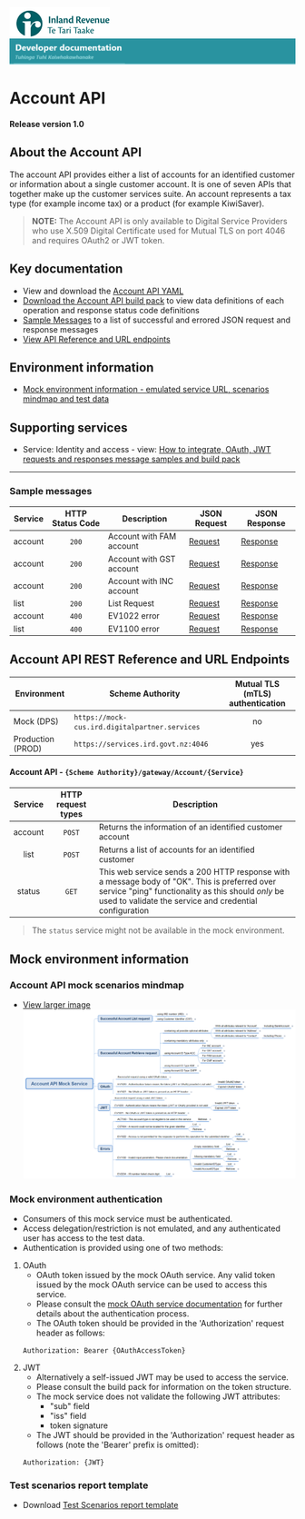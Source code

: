 ![IRD logo](../../Images/IRlogo.gif)
![Software Dev](../../Images/SoftwareDev.png)

# Account API 

#### Release version 1.0

## About the Account API 

The account API provides either a list of accounts for an identified customer or information about a single customer account. It is one of seven APIs that together make up the customer services suite. An account represents a tax type (for example income tax) or a product (for example KiwiSaver). 

>**NOTE:** The Account API is only available to Digital Service Providers who use X.509 Digital Certificate used for Mutual TLS on port 4046 and requires OAuth2 or JWT token.

## Key documentation

* View and download the [Account API YAML](Account%202021-02-18.yaml)
* [Download the Account API build pack](Build%20pack%20-%20Account%20API.pdf) to view data definitions of each operation and response status code definitions
* [Sample Messages](#Sample-Messages) to a list of successful and errored JSON request and response messages 	
* [View API Reference and URL endpoints](#Account-API-REST-Reference)

## Environment information

* [Mock environment information - emulated service URL, scenarios mindmap and test data](#mock-environment-information)

## Supporting services

* Service: Identity and access - view: [How to integrate, OAuth, JWT requests and responses message samples and build pack](https://github.com/InlandRevenue/Gateway_Services-Access/tree/master/Identity%20and%20Access)

---

<a name="Sample-Messages"></a>
### Sample messages

| Service | HTTP Status Code| Description | JSON Request | JSON Response | 
| -- | :--: | -- | -- | -- | 
| account | `200` | Account with FAM account | [Request](sample%20messages/POST_200_Account_with_FAM_account_request.json) | [Response](sample%20messages/POST_200_Account_with_FAM_account_response.json) | 
| account | `200` | Account with GST account | [Request](sample%20messages/POST_200_Account_with_GST_account_request.json) | [Response](sample%20messages/POST_200_Account_with_GST_account_response.json) |
| account | `200` | Account with INC account | [Request](sample%20messages/POST_200_Account_with_INC_account_request.json) | [Response](sample%20messages/POST_200_Account_with_INC_account_response.json) |
| list | `200` | List Request| [Request](sample%20messages/POST_200_list_request.json) | [Response](sample%20messages/POST_200_list_response.json) |
| account | `400` | EV1022 error | [Request](sample%20messages/POST_400_account_EV1022_request.json) | [Response](sample%20messages/POST_400_account_EV1022_response.json) |
| list | `400` | EV1100 error | [Request](sample%20messages/POST_400_list_EV1100_request.json) | [Response](sample%20messages/POST_400_list_EV1100_response.json) |


<a name="Account-API-REST-Reference"></a>
## Account API REST Reference and URL Endpoints

| Environment | Scheme Authority | Mutual TLS (mTLS) authentication |
| --- | --- | :---: |
| Mock (DPS)| `https://mock-cus.ird.digitalpartner.services`| no |
| Production (PROD) | `https://services.ird.govt.nz:4046`| yes |

#### Account API - `{Scheme Authority}/gateway/Account/{Service}`
| Service | HTTP request types | Description | 
| :--: | :--: | -- |
| account | `POST` | Returns the information of an identified customer account | 
| list | `POST` | Returns a list of accounts for an identified customer | 
| status | `GET` | This web service sends a 200 HTTP response with a message body of "OK". This is preferred over service "ping" functionality as this should *only* be used to validate the service and credential configuration | 

> The `status` service might not be available in the mock environment. 

<a name="mock-environment-information"></a>
## Mock environment information

### Account API mock scenarios mindmap
- [View larger image](../images/Account%20API%20Mock%20Service.png)
![Mock Scenarios](../images/Account%20API%20Mock%20Service.png)





### Mock environment authentication
* Consumers of this mock service must be authenticated.
* Access delegation/restriction is not emulated, and any authenticated user has access to the test data.
* Authentication is provided using one of two methods:
 1. OAuth
	* OAuth token issued by the mock OAuth service. Any valid token issued by the mock OAuth service can be used to access this service.
	* Please consult the [mock OAuth service documentation](https://mock-oauth.ird.digitalpartner.services/) for further details about the authentication process.
	* The OAuth token should be provided in the 'Authorization' request header as follows:
	```
	Authorization: Bearer {OAuthAccessToken}
	```
 2. JWT
	* Alternatively a self-issued JWT may be used to access the service.
	* Please consult the build pack for information on the token structure.
	* The mock service does not validate the following JWT attributes:
		* "sub" field
		* "iss" field
		* token signature
	* The JWT should be provided in the 'Authorization' request header as follows (note the 'Bearer' prefix is omitted):
	```
	Authorization: {JWT}
	```
	
### Test scenarios report template

- Download [Test Scenarios report template](Account%20API%20-%20Test%20Report%20Template_v1.1.docx)


